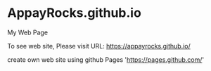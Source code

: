 # AppayRocks.github.io
My Web Page

To see web site, Please visit URL: https://appayrocks.github.io/

create own web site using github Pages 'https://pages.github.com/'
